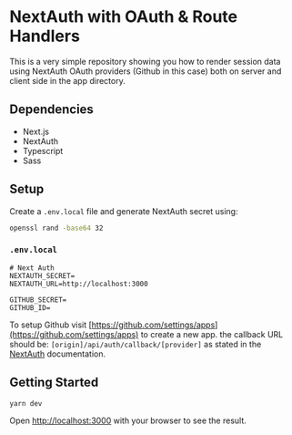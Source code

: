 # NextAuth with OAuth & Route Handlers 
This is a very simple repository showing you how to render session data using NextAuth OAuth providers (Github in this case) both on server and client side in the app directory. 

## Dependencies

- Next.js
- NextAuth
- Typescript
- Sass

## Setup

Create a `.env.local` file and generate NextAuth secret using:

```bash
openssl rand -base64 32
```

### `.env.local` 

```
# Next Auth
NEXTAUTH_SECRET=
NEXTAUTH_URL=http://localhost:3000

GITHUB_SECRET=
GITHUB_ID=
```

To setup Github visit [https://github.com/settings/apps](https://github.com/settings/apps) to create a new app. the callback URL should be: `[origin]/api/auth/callback/[provider]` as stated in the [NextAuth](https://next-auth.js.org/configuration/providers/oauth) documentation.

## Getting Started

```bash
yarn dev
```

Open [http://localhost:3000](http://localhost:3000) with your browser to see the result.
